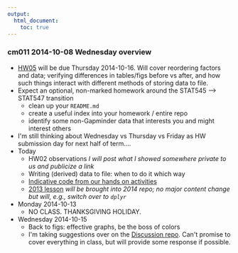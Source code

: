 ```yaml
---
output:
  html_document:
    toc: true
---
```


### cm011 2014-10-08 Wednesday overview

  * [HW05](hw05_factor-boss-files-out-in.html) will be due Thursday 2014-10-16. Will cover reordering factors and data; verifying differences in tables/figs before vs after, and how such things interact with different methods of storing data to file.
  * Expect an optional, non-marked homework around the STAT545 --> STAT547 transition
    - clean up your `README.md`
    - create a useful index into your homework / entire repo
    - identify some non-Gapminder data that interests you and might interest others
  * I'm still thinking about Wednesday vs Thursday vs Friday as HW submission day for next half of term....
  * Today
    - HW02 observations *I will post what I showed somewhere private to us and publicize a link*
    - Writing (derived) data to file: when to do it which way
    - [Indicative code from our hands on activities](https://github.com/STAT545-UBC/STAT545-UBC.github.io/blob/master/cm011_files-out-in-script.r)
    - [2013 lesson](http://www.stat.ubc.ca/~jenny/STAT545A/block05_getNumbersOut.html) *will be brought into 2014 repo; no major content change but will, e.g., switch over to `dplyr`*
  * Monday 2014-10-13
    - NO CLASS. THANKSGIVING HOLIDAY.
  * Wednesday 2014-10-15 
    - Back to figs: effective graphs, be the boss of colors
    - I'm taking suggestions over on the [Discussion repo](https://github.com/STAT545-UBC/Discussion/issues/36). Can't promise to cover everything in class, but will provide some response if possible.
